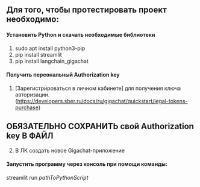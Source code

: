 ## Для того, чтобы протестировать проект необходимо:

#### Установить Python и скачать необходимые библиотеки

1. sudo apt install python3-pip
2. pip install streamlit
3. pip install langchain_gigachat


#### Получить персональный Authorization key

1. [Зарегистрироваться в личном кабинете] для получения ключа авторизации.
(https://developers.sber.ru/docs/ru/gigachat/quickstart/legal-tokens-purchase) 
## ОБЯЗАТЕЛЬНО СОХРАНИТЬ свой Authorization key В ФАЙЛ

2. В ЛК создать новое Gigachat-приложение


#### Запустить программу через консоль при помощи команды: 

streamlit run *pathToPythonScript*
